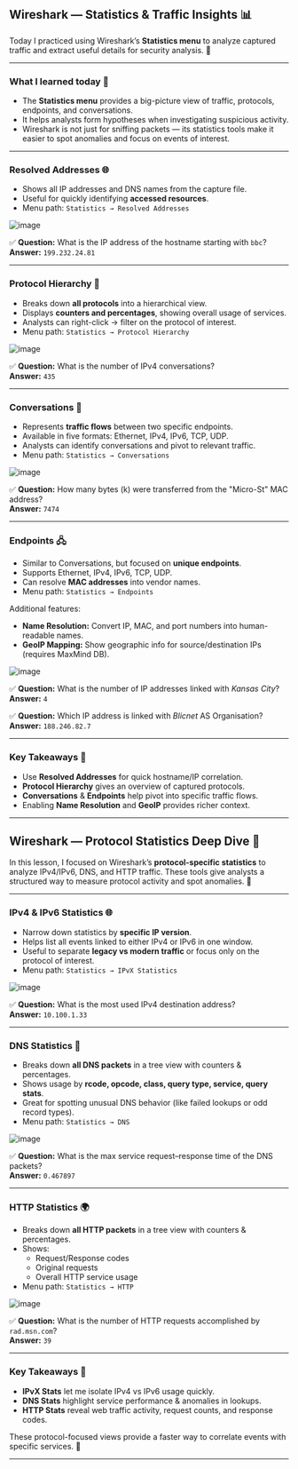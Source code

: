 ## Wireshark — Statistics & Traffic Insights 📊

Today I practiced using Wireshark’s **Statistics menu** to analyze captured traffic and extract useful details for security analysis. 🚀  

---

### What I learned today 🎯
- The **Statistics menu** provides a big-picture view of traffic, protocols, endpoints, and conversations.  
- It helps analysts form hypotheses when investigating suspicious activity.  
- Wireshark is not just for sniffing packets — its statistics tools make it easier to spot anomalies and focus on events of interest.  

---

### Resolved Addresses 🌐
- Shows all IP addresses and DNS names from the capture file.  
- Useful for quickly identifying **accessed resources**.  
- Menu path: `Statistics → Resolved Addresses`  

![image](1.png)

✅ **Question:** What is the IP address of the hostname starting with `bbc`?  
**Answer:** `199.232.24.81`

---

### Protocol Hierarchy 🌲
- Breaks down **all protocols** into a hierarchical view.  
- Displays **counters and percentages**, showing overall usage of services.  
- Analysts can right-click → filter on the protocol of interest.  
- Menu path: `Statistics → Protocol Hierarchy`  

![image](2.png)

✅ **Question:** What is the number of IPv4 conversations?  
**Answer:** `435`

---

### Conversations 💬
- Represents **traffic flows** between two specific endpoints.  
- Available in five formats: Ethernet, IPv4, IPv6, TCP, UDP.  
- Analysts can identify conversations and pivot to relevant traffic.  
- Menu path: `Statistics → Conversations`  

![image](3.png)

✅ **Question:** How many bytes (k) were transferred from the "Micro-St" MAC address?  
**Answer:** `7474`

---

### Endpoints 🖧
- Similar to Conversations, but focused on **unique endpoints**.  
- Supports Ethernet, IPv4, IPv6, TCP, UDP.  
- Can resolve **MAC addresses** into vendor names.  
- Menu path: `Statistics → Endpoints`  

Additional features:
- **Name Resolution:** Convert IP, MAC, and port numbers into human-readable names.  
- **GeoIP Mapping:** Show geographic info for source/destination IPs (requires MaxMind DB).  

![image](4.png)

✅ **Question:** What is the number of IP addresses linked with *Kansas City*?  
**Answer:** `4`  

✅ **Question:** Which IP address is linked with *Blicnet* AS Organisation?  
**Answer:** `188.246.82.7`  

---

### Key Takeaways 🧭
- Use **Resolved Addresses** for quick hostname/IP correlation.  
- **Protocol Hierarchy** gives an overview of captured protocols.  
- **Conversations** & **Endpoints** help pivot into specific traffic flows.  
- Enabling **Name Resolution** and **GeoIP** provides richer context.  



-----------------------------------------------------------------------------------------------------------------------------------------
## Wireshark — Protocol Statistics Deep Dive 🔎

In this lesson, I focused on Wireshark’s **protocol-specific statistics** to analyze IPv4/IPv6, DNS, and HTTP traffic. These tools give analysts a structured way to measure protocol activity and spot anomalies. 🚀  

---

### IPv4 & IPv6 Statistics 🌐
- Narrow down statistics by **specific IP version**.  
- Helps list all events linked to either IPv4 or IPv6 in one window.  
- Useful to separate **legacy vs modern traffic** or focus only on the protocol of interest.  
- Menu path: `Statistics → IPvX Statistics`  

![image](5.png)

✅ **Question:** What is the most used IPv4 destination address?  
**Answer:** `10.100.1.33`

---

### DNS Statistics 📡
- Breaks down **all DNS packets** in a tree view with counters & percentages.  
- Shows usage by **rcode, opcode, class, query type, service, query stats**.  
- Great for spotting unusual DNS behavior (like failed lookups or odd record types).  
- Menu path: `Statistics → DNS`  

![image](6.png)

✅ **Question:** What is the max service request–response time of the DNS packets?  
**Answer:** `0.467897`

---

### HTTP Statistics 🌍
- Breaks down **all HTTP packets** in a tree view with counters & percentages.  
- Shows:  
  - Request/Response codes  
  - Original requests  
  - Overall HTTP service usage  
- Menu path: `Statistics → HTTP`  

![image](7.png)

✅ **Question:** What is the number of HTTP requests accomplished by `rad.msn.com`?  
**Answer:** `39`

---

### Key Takeaways 🧭
- **IPvX Stats** let me isolate IPv4 vs IPv6 usage quickly.  
- **DNS Stats** highlight service performance & anomalies in lookups.  
- **HTTP Stats** reveal web traffic activity, request counts, and response codes.  

These protocol-focused views provide a faster way to correlate events with specific services. 🔐  

---
